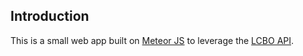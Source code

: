 ## Introduction

This is a small web app built on [Meteor JS](http://meteor.com/) to
leverage the [LCBO API](http://lcboapi.com/).
